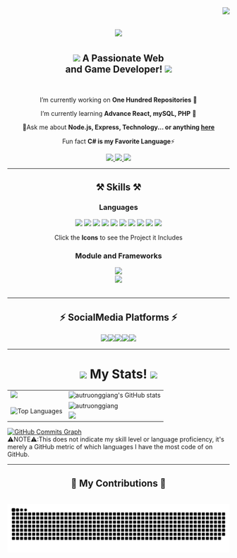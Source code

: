 <img align="right" src="https://visitor-badge.laobi.icu/badge?page_id=izanamiiDevv.izanamiiDevv"/>

<h1 align="center">
    <img src="https://readme-typing-svg.herokuapp.com/?font=Righteous&size=35&center=true&vCenter=true&width=500&height=70&duration=4000&lines=Hi+There!;+I'm+Izanami!;+Im+From+Phillipines;"/>
</h1>

<h2 align="center">
<img src="https://emojis.slackmojis.com/emojis/images/1588315024/8823/hyperkitty.gif?1588315024" width="30" /> A Passionate Web <br/> and Game Developer! <img src="https://emojis.slackmojis.com/emojis/images/1621024394/39092/cat-roll.gif?1621024394" width="28" />
</h2>

<br/>

<div align="center">

  I’m currently working on **One Hundred Repositories** 🔭
  
  I’m currently learning **Advance React, mySQL, PHP** 🌱

 💬Ask me about **Node.js, Express, Technology... or anything [here](https://github.com/IzanamiiDevv)**

 Fun fact **C# is my Favorite Language**⚡

 </div>
 
<div align="center"> 
  <a href="mailto:rafaeloli596@gmail.com">
    <img src="https://img.shields.io/badge/Gmail-333333?style=for-the-badge&logo=gmail&logoColor=red" />
  </a>
  <a href="" target="_blank">
    <img src="https://img.shields.io/badge/LinkedIn-0077B5?style=for-the-badge&logo=linkedin&logoColor=white" target="_blank" />
  </a>
  <a href="https://izanamiidevv.vercel.app/" target="_blank">
     <img src="https://img.shields.io/badge/Portfolio-FF5722?style=for-the-badge&logo=todoist&logoColor=white" target="_blank" /> <!-- sqlite, safari, google-chrome are other good icon options -->
  </a>
</div>

 <hr/>
 
<h2 align="center">⚒️ Skills ⚒️</h2>
<h3 align="center">Languages</h3>

<div align="center">
   <a href=""><img src="https://skillicons.dev/icons?i=html"/></a>
   <a href=""><img src="https://skillicons.dev/icons?i=css"/></a>
   <a href=""><img src="https://skillicons.dev/icons?i=javascript"/></a>
   <a href=""><img src="https://skillicons.dev/icons?i=typescript"/></a>
   <a href=""><img src="https://skillicons.dev/icons?i=cs"/></a>
   <a href=""><img src="https://skillicons.dev/icons?i=python"/></a>
   <a href=""><img src="https://skillicons.dev/icons?i=php"/></a>
   <a href=""><img src="https://skillicons.dev/icons?i=cpp"/></a>
   <a href=""><img src="https://skillicons.dev/icons?i=java"/></a>
   <a href=""><img src="https://skillicons.dev/icons?i=c"/></a>
<br>
<p> Click the <b>Icons</b> to see the Project it Includes </p>
<h3>Module and Frameworks</h3>
    <img src="https://skillicons.dev/icons?i=nodejs,express,react,vite,dotnet,mysql,wasm,npm,mongodb" /><br>
    <img src="https://skillicons.dev/icons?i=github,vercel,git,vscode,stackoverflow,unity,discord,aws" />
</div>

<br/>
<hr/>
<h2 align="center">⚡ SocialMedia Platforms ⚡</h2>

<div align="center">
    <img src="https://img.shields.io/badge/Facebook-1877F2?style=for-the-badge&logo=facebook&logoColor=white" target="_blank" /><img src="https://img.shields.io/badge/Instagram-E4405F?style=for-the-badge&logo=instagram&logoColor=white" target="_blank" /><img src="https://img.shields.io/badge/Codepen-000000?style=for-the-badge&logo=codepen&logoColor=white" target="_blank" /><img src="https://img.shields.io/badge/Codewars-B1361E?style=for-the-badge&logo=Codewars&logoColor=white" target="_blank" /><img src="https://img.shields.io/badge/GitHub-100000?style=for-the-badge&logo=github&logoColor=white" target="_blank" />
</div>

<hr/>

 
<h1 align="center"><img src="https://emojis.slackmojis.com/emojis/images/1680554188/65018/cat-roomba-exceptionally-fast.gif?1680554188" width="30"/> My Stats! <img src="https://emojis.slackmojis.com/emojis/images/1706292391/88200/catballq.gif?1706292391" width="30"/></h1>
<table>
    <tr>
        <td>
        <img src="https://github-readme-streak-stats.herokuapp.com/?user=izanamiiDevv&stroke=ffffff&background=1c1917&ring=0891b2&fire=0891b2&currStreakNum=ffffff&currStreakLabel=0891b2&sideNums=ffffff&sideLabels=ffffff&dates=ffffff&hide_border=true" />
        </td>
        <td> 
        <img src="https://github-readme-stats.vercel.app/api?username=izanamiiDevv&show_icons=true&hide=&count_private=true&title_color=0891b2&text_color=ffffff&icon_color=0891b2&bg_color=1c1917&hide_border=true&show_icons=true" alt="autruonggiang's GitHub stats" /> 
        </td>
    </tr>
    <tr>
        <td rowspan="2">
        <img src="https://github-readme-stats.vercel.app/api/top-langs/?username=izanamiiDevv&langs_count=10&title_color=0891b2&text_color=ffffff&icon_color=0891b2&bg_color=1c1917&hide_border=true&locale=en&custom_title=Top%20%Languages" alt="Top Languages" /> 
        </td>
        <td>
        <img src="https://github-profile-trophy.vercel.app/?username=izanamiiDevv&theme=onestar&row=3&column=4" alt="autruonggiang" /> 
        </td>
    </tr>
    <tr>
        <td>
        <img src="https://github.r2v.ch/codewars?user=izanamiii&name=true&top_languages=true&stroke=%23b362ff&theme=purple_dark">
        </td>
    </tr>
</table>
  
<a href="http://www.github.com/autruonggiang"> 
   <img src="https://github-readme-activity-graph.vercel.app/graph?username=izanamiiDevv&bg_color=1c1917&color=ffffff&line=0891b2&point=ffffff&area_color=1c1917&area=true&hide_border=true&custom_title=GitHub%20Commits%20Graph" alt="GitHub Commits Graph" /> 
</a>

<br>
⚠️NOTE⚠️:This does not indicate my skill level or language proficiency, it's merely a GitHub metric of which languages I have the most code of on GitHub.
<hr>

 <div align="center">
  <h2>🐍 My Contributions 🐍</h2>
  <br>
  <img alt="snake eating my contributions" src="https://raw.githubusercontent.com/salesp07/salesp07/output/github-contribution-grid-snake.svg" />
  
  <br/>
</div>
